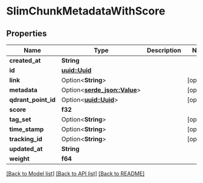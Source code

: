 # SlimChunkMetadataWithScore

## Properties

Name | Type | Description | Notes
------------ | ------------- | ------------- | -------------
**created_at** | **String** |  | 
**id** | [**uuid::Uuid**](uuid::Uuid.md) |  | 
**link** | Option<**String**> |  | [optional]
**metadata** | Option<[**serde_json::Value**](.md)> |  | [optional]
**qdrant_point_id** | Option<[**uuid::Uuid**](uuid::Uuid.md)> |  | [optional]
**score** | **f32** |  | 
**tag_set** | Option<**String**> |  | [optional]
**time_stamp** | Option<**String**> |  | [optional]
**tracking_id** | Option<**String**> |  | [optional]
**updated_at** | **String** |  | 
**weight** | **f64** |  | 

[[Back to Model list]](../README.md#documentation-for-models) [[Back to API list]](../README.md#documentation-for-api-endpoints) [[Back to README]](../README.md)


